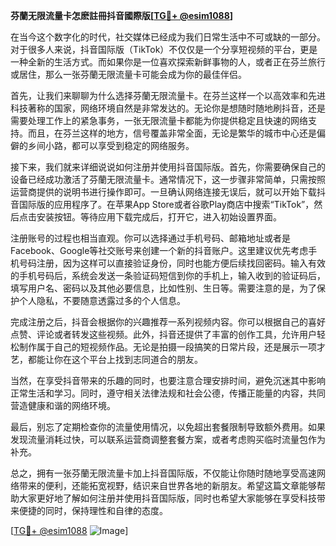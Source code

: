 **芬蘭无限流量卡怎麽註冊抖音國際版[[TG💪+ @esim1088](https://t.me/s/esim1088)]**

在当今这个数字化的时代，社交媒体已经成为我们日常生活中不可或缺的一部分。对于很多人来说，抖音国际版（TikTok）不仅仅是一个分享短视频的平台，更是一种全新的生活方式。而如果你是一位喜欢探索新鲜事物的人，或者正在芬兰旅行或居住，那么一张芬蘭无限流量卡可能会成为你的最佳伴侣。

首先，让我们来聊聊为什么选择芬蘭无限流量卡。在芬兰这样一个以高效率和先进科技著称的国家，网络环境自然是非常发达的。无论你是想随时随地刷抖音，还是需要处理工作上的紧急事务，一张无限流量卡都能为你提供稳定且快速的网络支持。而且，在芬兰这样的地方，信号覆盖非常全面，无论是繁华的城市中心还是偏僻的乡间小路，都可以享受到稳定的网络服务。

接下来，我们就来详细说说如何注册并使用抖音国际版。首先，你需要确保自己的设备已经成功激活了芬蘭无限流量卡。通常情况下，这一步骤非常简单，只需按照运营商提供的说明书进行操作即可。一旦确认网络连接无误后，就可以开始下载抖音国际版的应用程序了。在苹果App Store或者谷歌Play商店中搜索“TikTok”，然后点击安装按钮。等待应用下载完成后，打开它，进入初始设置界面。

注册账号的过程也相当直观。你可以选择通过手机号码、邮箱地址或者是Facebook、Google等社交账号来创建一个新的抖音账户。这里建议优先考虑手机号码注册，因为这样可以直接验证身份，同时也能方便后续找回密码。输入有效的手机号码后，系统会发送一条验证码短信到你的手机上，输入收到的验证码后，填写用户名、密码以及其他必要信息，比如性别、生日等。需要注意的是，为了保护个人隐私，不要随意透露过多的个人信息。

完成注册之后，抖音会根据你的兴趣推荐一系列视频内容。你可以根据自己的喜好点赞、评论或者转发这些视频。此外，抖音还提供了丰富的创作工具，允许用户轻松制作属于自己的短视频作品。无论是拍摄一段搞笑的日常片段，还是展示一项才艺，都能让你在这个平台上找到志同道合的朋友。

当然，在享受抖音带来的乐趣的同时，也要注意合理安排时间，避免沉迷其中影响正常生活和学习。同时，遵守相关法律法规和社会公德，传播正能量的内容，共同营造健康和谐的网络环境。

最后，别忘了定期检查你的流量使用情况，以免超出套餐限制导致额外费用。如果发现流量消耗过快，可以联系运营商调整套餐方案，或者考虑购买临时流量包作为补充。

总之，拥有一张芬蘭无限流量卡加上抖音国际版，不仅能让你随时随地享受高速网络带来的便利，还能拓宽视野，结识来自世界各地的新朋友。希望这篇文章能够帮助大家更好地了解如何注册并使用抖音国际版，同时也希望大家能够在享受科技带来便捷的同时，保持理性和自律的态度。

[[TG💪+ @esim1088](https://t.me/s/esim1088) ![Image](https://i.postimg.cc/4NQfJmqS/Snipaste-2025-05-13-00-14-12.png)]